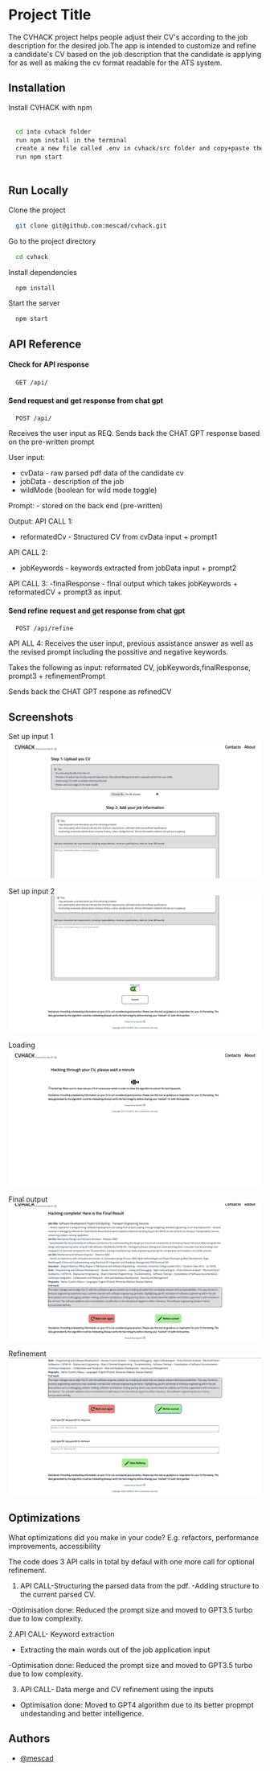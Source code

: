 
# Project Title

The CVHACK project helps people adjust their CV's according to the job description for the desired job.The app is intended to customize and refine a candidate's CV based on the job description that the candidate is applying for as well as making the cv format readable for the ATS system.

## Installation

Install CVHACK with npm

```bash

  cd into cvhack folder
  run npm install in the terminal
  create a new file called .env in cvhack/src folder and copy+paste the values from the .env_template
  run npm start
  
```
    
## Run Locally

Clone the project

```bash
  git clone git@github.com:mescad/cvhack.git
```

Go to the project directory

```bash
  cd cvhack
```

Install dependencies

```bash
  npm install
```

Start the server

```bash
  npm start
```


## API Reference

#### Check for API response

```http
  GET /api/
```



#### Send request and get response from chat gpt

```http
  POST /api/
```

Receives the user input as REQ.
Sends back the CHAT GPT response based on the pre-written prompt

User input:
- cvData - raw parsed pdf data of the candidate cv
- jobData - description of the job 
- wildMode (boolean for wild mode toggle)


Prompt: - stored on the back end (pre-written)

Output:
API CALL 1:
- reformatedCv - Structured CV from cvData input + prompt1

API CALL 2:
- jobKeywords - keywords extracted from jobData input + prompt2

API CALL 3:
-finalResponse - final output which takes jobKeywords + reformatedCV + prompt3 as input.

#### Send refine request and get response from chat gpt

```http
  POST /api/refine
```
API ALL 4:
Receives the user input, previous assistance answer as well as the revised prompt including the possitive and negative keywords.

Takes the following as input:
reformated CV, jobKeywords,finalResponse, prompt3 + refinementPrompt

Sends back the CHAT GPT respone as refinedCV





## Screenshots

Set up input 1
![App Screenshot](https://github.com/mescad/cvhack/blob/main/Screenshot%202023-09-04%20at%2021.27.00.png)

Set up input 2
![App Screenshot](https://github.com/mescad/cvhack/blob/main/Screenshot%202023-09-04%20at%2021.27.30.png)

Loading
![App Screenshot](https://github.com/mescad/cvhack/blob/main/Screenshot%202023-09-04%20at%2021.37.34.png)

Final output
![App Screenshot](https://github.com/mescad/cvhack/blob/main/Screenshot%202023-09-04%20at%2021.39.49.png)

Refinement
![App Screenshot](https://github.com/mescad/cvhack/blob/main/Screenshot%202023-09-04%20at%2021.40.48.png)


## Optimizations

What optimizations did you make in your code? E.g. refactors, performance improvements, accessibility


The code does 3 API calls in total by defaul with one more call for optional refinement.

1. API CALL-Structuring the parsed data from the pdf. 
-Adding structure to the current parsed CV.

-Optimisation done: Reduced the prompt size and moved to GPT3.5 turbo due to low complexity.

2.API CALL- Keyword extraction
- Extracting the main words out of the job application input

-Optimisation done: Reduced the prompt size and moved to GPT3.5 turbo due to low complexity.

3. API CALL- Data merge and CV refinement using the inputs

- Optimisation done: Moved to GPT4 algorithm due to its better propmpt undestanding and better intelligence.

## Authors

- [@mescad](https://www.github.com/mescad)

